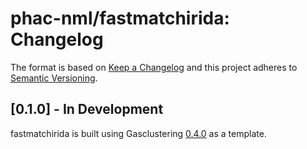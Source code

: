 # phac-nml/fastmatchirida: Changelog

The format is based on [Keep a Changelog](https://keepachangelog.com/en/1.0.0/)
and this project adheres to [Semantic Versioning](https://semver.org/spec/v2.0.0.html).

## [0.1.0] - In Development

fastmatchirida is built using Gasclustering [0.4.0] as a template.

[0.4.0]: https://github.com/phac-nml/gasclustering/releases/tag/0.4.0
